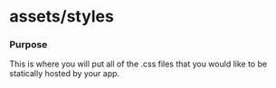 # assets/styles
### Purpose
This is where you will put all of the .css files that you would like to be statically hosted by your app.


<docmeta name="displayName" value="styles">

